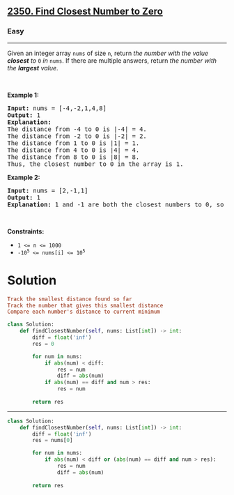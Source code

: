<h2><a href="https://leetcode.com/problems/find-closest-number-to-zero">2350. Find Closest Number to Zero</a></h2><h3>Easy</h3><hr><p>Given an integer array <code>nums</code> of size <code>n</code>, return <em>the number with the value <strong>closest</strong> to </em><code>0</code><em> in </em><code>nums</code>. If there are multiple answers, return <em>the number with the <strong>largest</strong> value</em>.</p>
<p>&nbsp;</p>
<p><strong class="example">Example 1:</strong></p>

<pre>
<strong>Input:</strong> nums = [-4,-2,1,4,8]
<strong>Output:</strong> 1
<strong>Explanation:</strong>
The distance from -4 to 0 is |-4| = 4.
The distance from -2 to 0 is |-2| = 2.
The distance from 1 to 0 is |1| = 1.
The distance from 4 to 0 is |4| = 4.
The distance from 8 to 0 is |8| = 8.
Thus, the closest number to 0 in the array is 1.
</pre>

<p><strong class="example">Example 2:</strong></p>

<pre>
<strong>Input:</strong> nums = [2,-1,1]
<strong>Output:</strong> 1
<strong>Explanation:</strong> 1 and -1 are both the closest numbers to 0, so 1 being larger is returned.
</pre>

<p>&nbsp;</p>
<p><strong>Constraints:</strong></p>

<ul>
	<li><code>1 &lt;= n &lt;= 1000</code></li>
	<li><code>-10<sup>5</sup> &lt;= nums[i] &lt;= 10<sup>5</sup></code></li>
</ul>

# Solution 
```ini
Track the smallest distance found so far
Track the number that gives this smallest distance
Compare each number's distance to current minimum
```
```python
class Solution:
    def findClosestNumber(self, nums: List[int]) -> int:
        diff = float('inf')
        res = 0

        for num in nums:
            if abs(num) < diff:
                res = num 
                diff = abs(num)
            if abs(num) == diff and num > res:
                res = num
        
        return res
```
---
```python
class Solution:
    def findClosestNumber(self, nums: List[int]) -> int:
        diff = float('inf')
        res = nums[0]

        for num in nums:
            if abs(num) < diff or (abs(num) == diff and num > res):
                res = num
                diff = abs(num)
    
        return res
```
